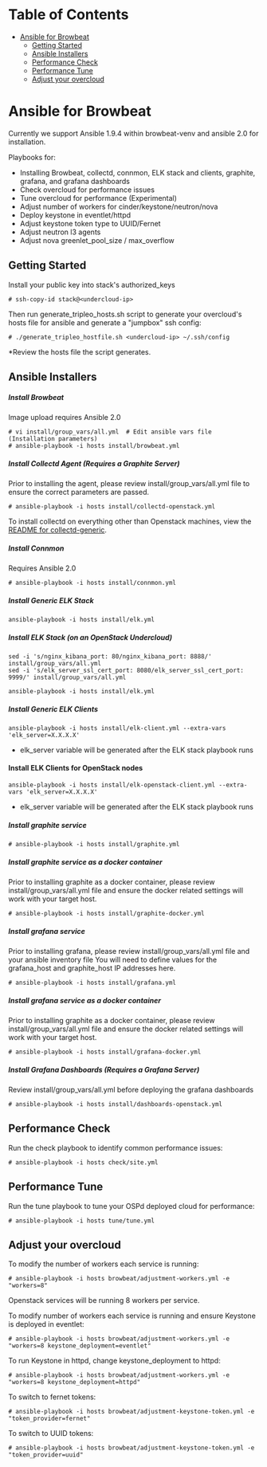 Table of Contents
=================

- [Ansible for Browbeat](#ansible-for-browbeat)
    - [Getting Started](#getting-started)
    - [Ansible Installers](#ansible-installers)
    - [Performance Check](#performance-check)
    - [Performance Tune](#performance-tune)
    - [Adjust your overcloud](#adjust-your-overcloud)

# Ansible for Browbeat

Currently we support Ansible 1.9.4 within browbeat-venv and ansible 2.0 for installation.

Playbooks for:
* Installing Browbeat, collectd, connmon, ELK stack and clients, graphite, grafana, and grafana dashboards
* Check overcloud for performance issues
* Tune overcloud for performance (Experimental)
* Adjust number of workers for cinder/keystone/neutron/nova
* Deploy keystone in eventlet/httpd
* Adjust keystone token type to UUID/Fernet
* Adjust neutron l3 agents
* Adjust nova greenlet_pool_size / max_overflow


## Getting Started

Install your public key into stack's authorized_keys
```
# ssh-copy-id stack@<undercloud-ip>
```

Then run generate_tripleo_hosts.sh script to generate your overcloud's hosts file for ansible and generate a "jumpbox" ssh config:
```
# ./generate_tripleo_hostfile.sh <undercloud-ip> ~/.ssh/config
```
*Review the hosts file the script generates.


## Ansible Installers

##### Install Browbeat
Image upload requires Ansible 2.0
```
# vi install/group_vars/all.yml  # Edit ansible vars file (Installation parameters)
# ansible-playbook -i hosts install/browbeat.yml
```

##### Install Collectd Agent (Requires a Graphite Server)
Prior to installing the agent, please review install/group_vars/all.yml file to ensure the correct parameters are passed.
```
# ansible-playbook -i hosts install/collectd-openstack.yml
```
To install collectd on everything other than Openstack machines, view the [README for collectd-generic](README.collectd-generic.md).

##### Install Connmon
Requires Ansible 2.0
```
# ansible-playbook -i hosts install/connmon.yml
```
##### Install Generic ELK Stack
```
ansible-playbook -i hosts install/elk.yml
```
##### Install ELK Stack (on an OpenStack Undercloud)
```
sed -i 's/nginx_kibana_port: 80/nginx_kibana_port: 8888/' install/group_vars/all.yml
sed -i 's/elk_server_ssl_cert_port: 8080/elk_server_ssl_cert_port: 9999/' install/group_vars/all.yml
```
```
ansible-playbook -i hosts install/elk.yml
```
##### Install Generic ELK Clients
```
ansible-playbook -i hosts install/elk-client.yml --extra-vars 'elk_server=X.X.X.X'
```
  - elk_server variable will be generated after the ELK stack playbook runs
#### Install ELK Clients for OpenStack nodes
```
ansible-playbook -i hosts install/elk-openstack-client.yml --extra-vars 'elk_server=X.X.X.X'
```
  - elk_server variable will be generated after the ELK stack playbook runs
##### Install graphite service
```
# ansible-playbook -i hosts install/graphite.yml
```
##### Install graphite service as a docker container
Prior to installing graphite as a docker container, please review install/group_vars/all.yml file and ensure
the docker related settings will work with your target host.
```
# ansible-playbook -i hosts install/graphite-docker.yml
```

##### Install grafana service
Prior to installing grafana, please review install/group_vars/all.yml file and your ansible inventory file
You will need to define values for the grafana_host and graphite_host IP addresses here.
```
# ansible-playbook -i hosts install/grafana.yml
```
##### Install grafana service as a docker container
Prior to installing graphite as a docker container, please review install/group_vars/all.yml file and ensure
the docker related settings will work with your target host.
```
# ansible-playbook -i hosts install/grafana-docker.yml
```

##### Install Grafana Dashboards (Requires a Grafana Server)
Review install/group_vars/all.yml before deploying the grafana dashboards
```
# ansible-playbook -i hosts install/dashboards-openstack.yml
```

## Performance Check

Run the check playbook to identify common performance issues:
```
# ansible-playbook -i hosts check/site.yml
```

## Performance Tune

Run the tune playbook to tune your OSPd deployed cloud for performance:
```
# ansible-playbook -i hosts tune/tune.yml
```

## Adjust your overcloud

To modify the number of workers each service is running:
```
# ansible-playbook -i hosts browbeat/adjustment-workers.yml -e "workers=8"
```
Openstack services will be running 8 workers per service.

To modify number of workers each service is running and ensure Keystone is deployed in eventlet:
```
# ansible-playbook -i hosts browbeat/adjustment-workers.yml -e "workers=8 keystone_deployment=eventlet"
```

To run Keystone in httpd, change keystone_deployment to httpd:
```
# ansible-playbook -i hosts browbeat/adjustment-workers.yml -e "workers=8 keystone_deployment=httpd"
```

To switch to fernet tokens:
```
# ansible-playbook -i hosts browbeat/adjustment-keystone-token.yml -e "token_provider=fernet"
```

To switch to UUID tokens:
```
# ansible-playbook -i hosts browbeat/adjustment-keystone-token.yml -e "token_provider=uuid"
```
